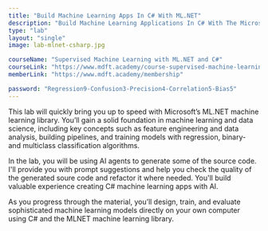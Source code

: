 ```yaml
---
title: "Build Machine Learning Apps In C# With ML.NET"
description: "Build Machine Learning Applications In C# With The Microsoft ML.NET Library"
type: "lab"
layout: "single"
image: lab-mlnet-csharp.jpg

courseName: "Supervised Machine Learning with ML.NET and C#"
courseLink: "https://www.mdft.academy/course-supervised-machine-learning-with-mlnet-and-csharp"
memberLink: "https://www.mdft.academy/membership"

password: "Regression9-Confusion3-Precision4-Correlation5-Bias5"
---
```

This lab will quickly bring you up to speed with Microsoft’s ML.NET machine learning library. You’ll gain a solid foundation in machine learning and data science, including key concepts such as feature engineering and data analysis, building pipelines, and training models with regression, binary- and multiclass classification algorithms.

In the lab, you will be using AI agents to generate some of the source code. I'll provide you with prompt suggestions and help you check the quality of the generated soure code and refactor it where needed. You'll build valuable experience creating C# machine learning apps with AI.

As you progress through the material, you’ll design, train, and evaluate sophisticated machine learning models directly on your own computer using C# and the MLNET machine learning library.
